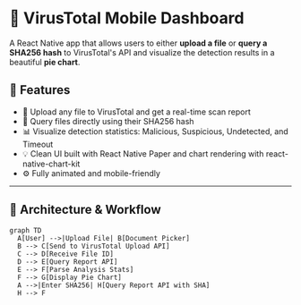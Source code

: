 # 📱 VirusTotal Mobile Dashboard

A React Native app that allows users to either **upload a file** or **query a SHA256 hash** to VirusTotal's API and visualize the detection results in a beautiful **pie chart**.

## 🚀 Features

- 📁 Upload any file to VirusTotal and get a real-time scan report  
- 🔎 Query files directly using their SHA256 hash  
- 📊 Visualize detection statistics: Malicious, Suspicious, Undetected, and Timeout  
- 💡 Clean UI built with React Native Paper and chart rendering with react-native-chart-kit  
- ⚙️ Fully animated and mobile-friendly  

---

## 🧠 Architecture & Workflow

```mermaid
graph TD
  A[User] -->|Upload File| B[Document Picker]
  B --> C[Send to VirusTotal Upload API]
  C --> D[Receive File ID]
  D --> E[Query Report API]
  E --> F[Parse Analysis Stats]
  F --> G[Display Pie Chart]
  A -->|Enter SHA256| H[Query Report API with SHA]
  H --> F
```
